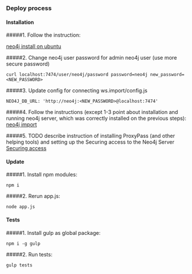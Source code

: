 ### Deploy process

#### Installation
#####1. Follow the instruction:

[neo4j install on ubuntu](http://nikolas.demiridis.gr/post/51149977942/neo4j-install-on-ubuntu-lazy-admin-way)

#####2. Change neo4j user password for admin neo4j user (use more secure password)
```
curl localhost:7474/user/neo4j/password password=neo4j new_password=<NEW_PASSWORD>
```

#####3. Update config for connecting ws.import/config.js
```
NEO4J_DB_URL: 'http://neo4j:<NEW_PASSWORD>@localhost:7474'
```

#####4. Follow the instructions (except 1-3 point about installation and running neo4j server, which was correctly installed on the previous steps):
[neo4j import](./ws.import/README.md)

#####5. TODO describe instruction of installing ProxyPass (and other helping tools) and setting up the Securing access to the Neo4j Server
[Securing access](http://neo4j.com/docs/stable/security-server.html)


#### Update
#####1. Install npm modules:
```
npm i
```
#####2. Rerun app.js:
```
node app.js
```

#### Tests
#####1. Install gulp as global package:
```
npm i -g gulp
```

#####2. Run tests:
```
gulp tests
```

